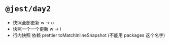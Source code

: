 # `@jest/day2`

- 快照全部更新 w -> u
- 快照一个一个更新 w -> i
- 行内快照 依赖 prettier toMatchInlineSnapshot (不能用 packages 这个名字)
